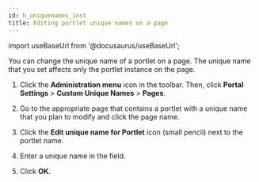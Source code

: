 ```yaml
---
id: h_uniquenames_inst
title: Editing portlet unique names on a page
---
```

import useBaseUrl from '@docusaurus/useBaseUrl';



You can change the unique name of a portlet on a page. The unique name that you set affects only the portlet instance on the page.

1.  Click the **Administration menu** icon in the toolbar. Then, click **Portal Settings** \> **Custom Unique Names** \> **Pages**.

2.  Go to the appropriate page that contains a portlet with a unique name that you plan to modify and click the page name.

3.  Click the **Edit unique name for Portlet** icon \(small pencil\) next to the portlet name.

4.  Enter a unique name in the field.

5.  Click **OK**.


